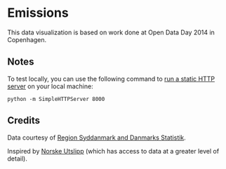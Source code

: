 Emissions
=========

This data visualization is based on work done at Open Data Day 2014 in Copenhagen.


Notes
-----

To test locally, you can use the following command to [run a static HTTP server](https://gist.github.com/willurd/5720255) on your local machine:

    python -m SimpleHTTPServer 8000


Credits
-------

Data courtesy of [Region Syddanmark and Danmarks Statistik](http://www.detgodeliv.regionsyddanmark.dk/talbank/talbank).

Inspired by [Norske Utslipp](http://www.norskeutslipp.no/) (which has access to data at a greater level of detail).
